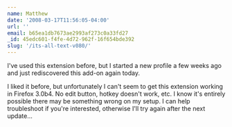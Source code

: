```yaml
---
name: Matthew
date: '2008-03-17T11:56:05-04:00'
url: ''
email: b65ea1db7673ae2993af273c0a33fd27
_id: 45edc601-f4fe-4d72-962f-16f654bde392
slug: '/its-all-text-v080/'
---
```


I've used this extension before, but I started a new profile a few weeks ago
and just rediscovered this add-on again today.

I liked it before, but unfortunately I can't seem to get this extension
working in Firefox 3.0b4. No edit button, hotkey doesn't work, etc. I know
it's entirely possible there may be something wrong on my setup. I can help
troubleshoot if you're interested, otherwise I'll try again after the next
update...
